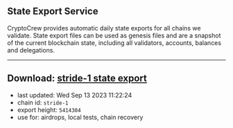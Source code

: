 ## State Export Service
CryptoCrew provides automatic daily state exports for all chains we validate. State export files can be used as genesis files and are a snapshot of the current blockchain state, including all validators, accounts, balances and delegations.

---
**Download: [stride-1 state export](https://dl.ccvalidators.com/SERVICE/stride/stride-1_export_5414304.json)**
---

- last updated: Wed Sep 13 2023 11:22:24
- chain id: `stride-1`
- export height: `5414304`
- use for: airdrops, local tests, chain recovery
